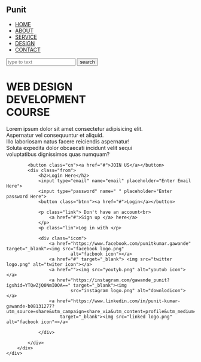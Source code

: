 <!DOCTYPE html>
<html lang="en">
<head>
    <meta charset="UTF-8">
    <meta name="viewport" content="width=device-width, initial-scale=1.0">
    <title>Document</title>
    <link rel="stylesheet" href="style.css">
</head>
<body>
    <div class="main">
        <div class="navbar">
            <div class="icon">
                <h2 class="logo">Punit</h2>
            </div>
            <div class="menu">
                <ul>
                    <li><a href="#">HOME</a></li>
                    <li><a href="#">ABOUT</a></li>
                    <li><a href="#">SERVICE</a></li>
                    <li><a href="#">DESIGN</a></li>
                    <li><a href="#">CONTACT</a></li>
                </ul>
            </div>
            <div class="search">
                <input class="srch" type="srch" name="" placeholder="type to text">
                <a href="#"><button class="btn">search</button></a>
            </div>
        </div>
        <div class="content">
            <h1>WEB DESIGN<br><span>DEVELOPMENT</span><br>COURSE</h1>
            <P class="per">Lorem ipsum dolor sit amet consectetur adipisicing elit.<br>
                Aspernatur vel consequuntur et aliquid. <br>
                Illo laboriosam natus facere reiciendis aspernatur! <br>
                Soluta expedita dolor obcaecati incidunt velit sequi <br>
                voluptatibus dignissimos quas numquam?</P>

            <button class="cn"><a href="#">JOIN US</a></button>
            <div class="from">
                <h2>Login Here</h2>
                <input type="email" name="email" placeholder="Enter Email Here">
                <input type="password" name=" " placeholder="Enter password Here">
                <button class="btnn"><a href="#">Login</a></button>

                <p class="link"> Don't have an account<br>
                    <a href="#">Sign up </a> here</a>
                </p>
                <p class="lin">Log in with </p>

                <div class="icom">
                    <a href="https://www.facebook.com/punitkumar.gawande" target="_blank"><img src="facebook logo.png"
                            alt="facbook icon"></a>
                    <a href="#" target="_blank"> <img src="twitter logo.png" alt="twiter icon"></a>
                    <a href=""><img src="youtyb.png" alt="youtub icon"></a>
                    <a href="https://instagram.com/gawande_punit?igshid=YTQwZjQ0NmI0OA==" target="_blank"><img
                            src="instagram logo.png" alt="downlodicon"></a>
                    <a href="https://www.linkedin.com/in/punit-kumar-gawande-b08131277?utm_source=share&utm_campaign=share_via&utm_content=profile&utm_medium=android_app"
                        target="_blank"><img src="linked logo.png" alt="facbook icon"></a>

                </div>

            </div>
        </div>
    </div>
</body>
</html>
